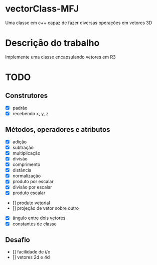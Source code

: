 # vectorClass-MFJ
Uma classe em c++ capaz de fazer diversas operações em vetores 3D

# Descrição do trabalho
Implemente uma classe encapsulando vetores em R3

# TODO
## Construtores
- [x] padrão
- [x] recebendo x, y, z

## Métodos, operadores e atributos
- [x] adição
- [x] subtração
- [x] multiplicação
- [x] divisão
- [x] comprimento
- [x] distância
- [x] normalização
- [x] produto por escalar
- [x] divisão por escalar
- [x] produto escalar
- [] produto vetorial
- [] projeção de vetor sobre outro
- [x] ângulo entre dois vetores
- [x] constantes de classe

## Desafio

- [] facilidade de i/o
- [] vetores 2d e 4d
